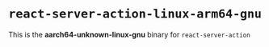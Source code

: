 # `react-server-action-linux-arm64-gnu`

This is the **aarch64-unknown-linux-gnu** binary for `react-server-action`
